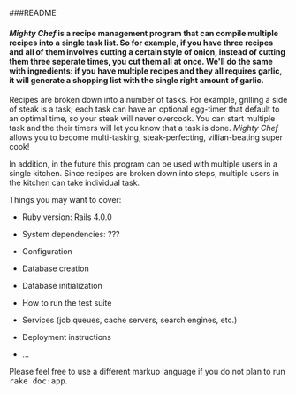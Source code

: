 ###README

#### _Mighty Chef_ is a recipe management program that can compile multiple recipes into a single task list. So for example, if you have three recipes and all of them involves cutting a certain style of onion, instead of cutting them three seperate times, you cut them all at once. We'll do the same with ingredients: if you have multiple recipes and they all requires garlic, it will generate a shopping list with the single right amount of garlic.

Recipes are broken down into a number of tasks. For example, grilling a side of steak is a task; each task can have an optional egg-timer that default to an optimal time, so your steak will never overcook. You can start multiple task and the their timers will let you know that a task is done. _Mighty Chef_ allows you to become multi-tasking, steak-perfecting, villian-beating super cook!

In addition, in the future this program can be used with multiple users in a single kitchen. Since recipes are broken down into steps, multiple users in the kitchen can take individual task.

Things you may want to cover:

* Ruby version: Rails 4.0.0

* System dependencies: ???

* Configuration

* Database creation

* Database initialization

* How to run the test suite

* Services (job queues, cache servers, search engines, etc.)

* Deployment instructions

* ...


Please feel free to use a different markup language if you do not plan to run
<tt>rake doc:app</tt>.
